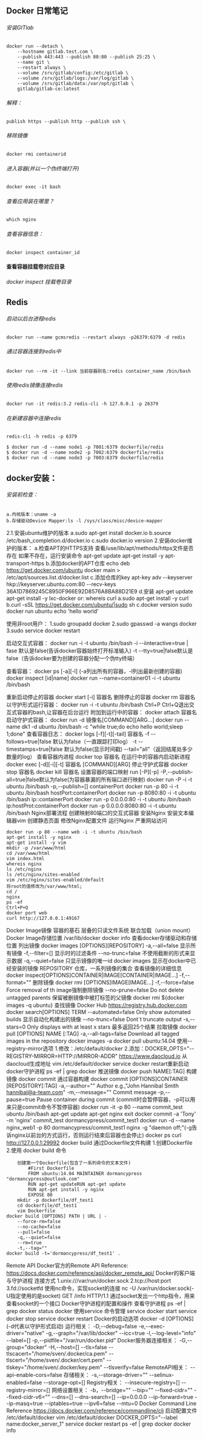## Docker 日常笔记
###### 安装GITlab
    docker run --detach \
        --hostname gitlab.test.com \
        --publish 443:443 --publish 80:80 --publish 25:25 \
        --name git \
        --restart always \
        --volume /srv/gitlab/config:/etc/gitlab \
        --volume /srv/gitlab/logs:/var/log/gitlab \
        --volume /srv/gitlab/data:/var/opt/gitlab \
        gitlab/gitlab-ce:latest

###### 解释：
	publish https --publish http --publish ssh \

###### 移除镜像
	docker rmi containerid




###### 进入容器(并以一个伪终端打开)
	docker exec -it bash
###### 查看应用装在哪里？
	which nginx

###### 查看容器信息：
	docker inspect container_id

#### 查看容器挂载卷对应目录

###### docker inspect 挂载卷目录

## Redis
###### 启动以后台进程redis
	docker run --name gcmsredis --restart always -p26379:6379 -d redis

###### 通过容器连接到redis中
	docker run --rm -it --link 当前容器别名:redis container_name /bin/bash

###### 使用redis镜像连接redis
	docker run -it redis:3.2 redis-cli -h 127.0.0.1 -p 26379

###### 在新建容器中连接redis
	redis-cli -h redis -p 6379

	$ docker run -d --name node1 -p 7001:6379 dockerfile/redis
	$ docker run -d --name node2 -p 7002:6379 dockerfile/redis
	$ docker run -d --name node3 -p 7003:6379 dockerfile/redis



## docker安装：

###### 安装前检查：

	a.内核版本：uname -a
	b.存储驱动Device Mapper:ls -l /sys/class/misc/device-mapper

2.1.安装ubuntu维护的版本
	a.sudo apt-get install docker.io
	b.source /etc/bash_completion.d/docker.io
	c.sudo docker.io version
2.安装docker维护的版本：
	a.检查APT的HTTPS支持 查看/use/lib/apt/methods/https文件是否存在
	  如果不存在，运行安装命令
	  apt-get update
	  apt-get install -y apt-transport-https
	b.添加docker的APT仓库
	  echo deb https://get.docker.com/ubuntu docker main > /etc/apt/sources.list.d/docker.list
	c.添加仓库的key
	  apt-key adv --keyserver hkp://keyserver.ubuntu.com:80 --recv-keys 36A1D7869245C8950F966E92D8576A8BA88D21E9
	d.安装
	  apt-get update
	  apt-get install -y lxc-docker
	or: 
		whereis curl
		a.sudo apt-get install -y curl
	    b.curl -sSL https://get.docker.com/ubuntu/|sudo sh
		c.docker version
sudo docker run ubuntu echo 'hello world'

使用非root用户：
	1.sudo groupadd docker
	2.sudo gpasswd -a wangs docker
	3.sudo service docker restart

启动交互式容器：
	docker run -i -t ubuntu /bin/bash
	-i --iinteractive=true | fase 默认是false(告诉docker容器始终打开标准输入)
	-t --tty=true|false默认是false（告诉docker要为创建的容器分配一个伪tty终端）

查看容器：
	docker ps [-a][-l] (-a列出所有的容器，-l列出最新创建的容器)
	docker inspect [id|name]
	docker run --name=container01 -i -t ubuntu /bin/bash
	
重新启动停止的容器
	docker start [-i] 容器名
删除停止的容器
	docker rm 容器名
以守护形式运行容器：
	docker run -i -t ubuntu /bin/bash
	Ctrl+P Ctrl+Q退出交互式容器的bash,让容器在后台运行
附加到运行中的容器：
	docker attach 容器名
启动守护式容器：
	docker run -d 镜像名[COMMAND][ARG...]
	docker run --name dk1 -d ubuntu /bin/bash -c "while true;do echo hello world;sleep 1;done"
查看容器日志：
	docker logs [-f][-t][-tail] 容器名
		-f --follows=true|false 默认为false（一直跟踪打印log）
		-t --timestamps=true|false 默认为false(显示时间戳)
		--tail="all"（返回结尾处多少数量的log）
查看容器内进程
	docker top 容器名
在运行中的容器内启动新进程
	docker exec [-d][-i][-t] 容器名 [COMMAND][ARG]
停止守护式容器
	docker stop 容器名
	docker kill 容器名
设置容器的端口映射
	run [-P][-p]
		-P,--publish-all=true|false默认为false(为容器暴漏的所有端口进行映射)
			docker run -P -i -t ubuntu /bin/bash
		-p,--publish=[]
			containerPort
				docker run -p 80 -i -t ubuntu /bin/bash
			hostPort:containerPort
				docker run -p 8080:80 -i -t ubuntu /bin/bash
			ip::containerPort
				docker run -p 0.0.0.0:80 -i -t ubuntu /bin/bash
			ip:hostProt:containerPort
				docker run -p 0.0.0.0:8080:80 -i -t ubuntu /bin/bash
Nginx部署流程
	创建映射80端口的交互式容器
	安装Nginx
	安装文本编辑器vim
	创建静态页面
	修改Nginx配置文件
	运行Nginx
	严重网站访问
	
	docker run -p 80 --name web -i -t ubuntu /bin/bash
	apt-get install -y nginx
	apt-get install -y vim
	mkdir -p /var/www/html
	cd /var/www/html
	vim index.html
	whereis nginx
	ls /etc/nginx
	ls /etc/nginx/sites-enabled
	vim /etc/nginx/sites-enabled/default
	将root的值修改为/var/www/html;
	cd /
	nginx
	ps -ef 
	Ctrl+P+Q
	docker port web
	curl http://127.0.0.1:49167
Docker Image镜像
	容器的基石
	层叠的只读文件系统
	联合加载（union mount）
Docker Image存储位置
	/var/lib/docker
	docker info 查看docker存储驱动和存储位置
列出镜像
	docker images [OPTIONS][REPOSITORY]
		-a,--all=false 显示所有镜像
		-f,--filter=[] 显示时的过滤条件
		--no-trunc=false 不使用截断的形式来显示数据
		-q,--quiet=false 只显示镜像的唯一id
	docker images 显示在docker中已经安装的镜像
	REPOSITORY 仓库，一系列镜像的集合
查看镜像的详细信息
	docker inspect[OPTIONS]CONTAINER|IMAGE[CONTAINER|IMAGE...]
		-f,--format=""
删除镜像
	docker rmi [OPTIONS]IMAGE[IMAGE...]
		-f,--force=false Force removal of th image强制删除镜像
		--no-prune=false Do not delete untagged parents 保留被删镜像中被打标签的父镜像
	docker rmi ${docker images -q ubuntu}
查找镜像
	Docker Hub
		https://registry.hub.docker.com
	docker search[OPTIONS] TERM
		--automated=false Only show automated builds 显示自动化构建出的镜像
		--no-trunc=false Dont`t truncate output
		-s,--stars=0 Only displays with at least x stars
		最多返回25个结果
拉取镜像
	docker pull [OPTIONS] NAME [:TAG]
		-a,--all-tags=false Download all tagged images in the repository
	docker images -a
	docker pull ubuntu:14.04
	使用--registry-mirror选项
		1.修改：/etc/default/docker
		2.添加：DOCKER_OPTS="--REGISTRY-MIRROR=HTTP://MIRROR-ADDR"
	https://www.daocloud.io
	从daocloud生成地址
	vim /etc/default/docker 
	service docker restart重新启动docker守护进程
	ps -ef | grep docker
推送镜像
	docker push NAME[:TAG]
构建镜像
	docker commit 通过容器构建
		docker commit [OPTIONS]CONTAINER [REPOSITORY[:TAG]
			-a,--author="" Author
				e.g.,"John Hannibal Smith hannibal@a-team.com"
			-m,--message="" Commit message
			-p,--pause=true Pause container during commit (commit时会暂停容器，-p可以用来只是commit命令不暂停容器)
		 docker run -it -p 80 --name commit_test ubuntu /bin/bash
		 apt-get update
		 apt-get nginx
		 exit
		 docker commit -a 'Tony' -m 'nginx' commit_test dormancypress/commit_test1
		 docker run -d --name nginx_web1 -p 80 dormancypress/commit_test1 nginx -g "daemon off;"(-g告诉nginx以前台的方式运行，否则运行结束后容器也会停止)
		 docker ps 
		 curl http://127.0.0.1:29992
	docker build 通过Dockerfile文件构建
		1.创建Dockerfile
		2.使用 docker build 命令
		
		创建第一个Dockerfile(包含了一系列命令的文本文件)
			#First Dockerfile
			FROM ubuntu:14.04 MAINTAINER dormancypress "dormancypress@outlook.com"
			RUN apt-get updateRUN apt-get update
			RUN apt-get install -y nginx
			EXPOSE 80
		mkdir -p dockerfile/df_test1
		cd dockerfile/df_test1
		vim Dockerfile
	docker build [OPTIONS] PATH | URL | -
		--force-rm=false
		--no-cache=false
		--pull=false
		-q,--quiet=false
		--rm=true
		-t,--tag=""
	docker build -t='dormancypress/df_test1' .
Remote API
	Docker官方的Remote API Reference:
		https://docs.docker.com/reference/api/docker_remote_api/
Docker的客户端与守护进程
	连接方式
		1.unix:///var/run/docker.sock
		2.tcp://host:port
		3.fd://socketfd
	使用nc命令，实现socket的连接
	nc -U /var/run/docker.sock(-U指定使用的是socket)
		GET /info HTTP/1.1 通过socket发出一个http指令，用来查看socket的一个接口
Docker守护进程的配置和操作
	查看守护进程
		ps -ef | grep docker
		status docker
	使用service 命令管理
		service docker start
		service docker stop
		service docker restart
	Docker的启动选项
		docker -d [OPTIONS] (-d代表以守护形式启动)
			运行相关：
				-D,--debug=false
				-e,--exec-driver="native"
				-g,--graph="/var/lib/docker"
				--icc=true
				-l,--log-level="info"
				--label=[]
				-p,--pidfile="/var/run/docker.pid"
			Docker服务器连接相关：
				-G,--group="docker"
				-H,--host=[]
				--tls=false
				--tlscacert="/home/sven/.docker/ca.pem"
				--tlscert="/home/sven/.docker/cert.pem"
				--tlskey="/home/sven/.docker/key.pem"
				--tlsverify=false
			RemoteAPI相关：
				--api-enable-cors=false
			存储相关：
				-s,--storage-driver=""
				--selinux-enabled=false
				--storage-opt=[]
			Registry相关：
				--insecure-registry=[]
				--registry-mirror=[]
			网络设置相关：
				-b，--bridge=""
				--bip=""
				--fixed-cidr=""
				--fixed-cidr-v6=""
				--dns=[]
				--dns-search=[]
				--ip=0.0.0.0
				--ip-forward=true
				--ip-masq=true
				--iptables=true
				--ipv6=false
				--mtu=0
		Docker Command Line Reference
			https://docs.docker.com/reference/commandline/cli
		启动配置文件
			/etc/default/docker
			vim /etc/default/docker
			DOCKER_OPTS="--label name:docker_server_1"
			service docker restart
			ps -ef | grep docker 
			docker info 
			
			
		


